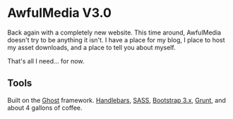 # AwfulMedia V3.0

Back again with a completely new website. This time around, AwfulMedia doesn't try to be anything it isn't. I have a place for my blog, I place to host my asset downloads, and a place to tell you about myself.

That's all I need... for now.

## Tools
Built on the [Ghost](https://github.com/TryGhost/Ghost) framework. [Handlebars](http://handlebarsjs.com/), [SASS](https://github.com/sass/sass), [Bootstrap 3.x](https://github.com/twbs/bootstrap), [Grunt](https://github.com/gruntjs/grunt), and about 4 gallons of coffee.